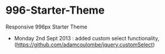 996-Starter-Theme
=================

Responsive 996px Starter Theme

- Monday 2nd Sept 2013 : added custom select functionality, (https://github.com/adamcoulombe/jquery.customSelect)
